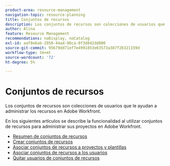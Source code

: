 ```yaml
---
product-area: resource-management
navigation-topic: resource-planning
title: Conjuntos de recursos
description: Los conjuntos de recursos son colecciones de usuarios que le ayudan a administrar los recursos en Adobe Workfront.
author: Alina
feature: Resource Management
recommendations: noDisplay, noCatalog
exl-id: aaf8e6ab-2958-44ad-96ca-0f3d842dd800
source-git-commit: 95679dd71ef7e4991853e63573a387f26321159d
workflow-type: tm+mt
source-wordcount: '72'
ht-degree: 5%

---
```


# Conjuntos de recursos

Los conjuntos de recursos son colecciones de usuarios que le ayudan a administrar los recursos en Adobe Workfront.

En los siguientes artículos se describe la funcionalidad al utilizar conjuntos de recursos para administrar sus proyectos en Adobe Workfront.

* [Resumen de conjuntos de recursos](../../../resource-mgmt/resource-planning/resource-pools/work-with-resource-pools.md)
* [Crear conjuntos de recursos](../../../resource-mgmt/resource-planning/resource-pools/create-resource-pools.md)
* [Asociar conjuntos de recursos a proyectos y plantillas](../../../resource-mgmt/resource-planning/resource-pools/associate-resource-pools-with-projects-and-templates.md)
* [Asociar conjuntos de recursos a los usuarios](../../../resource-mgmt/resource-planning/resource-pools/associate-resource-pools-with-users.md)
* [Quitar usuarios de conjuntos de recursos](../../../resource-mgmt/resource-planning/resource-pools/remove-users-from-resource-pool.md)

 
